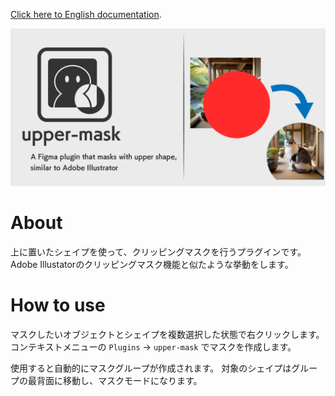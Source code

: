 [Click here to English documentation]("../README.md).

![hero](../assets/hero.png)

# About

上に置いたシェイプを使って、クリッピングマスクを行うプラグインです。  
Adobe Illustatorのクリッピングマスク機能と似たような挙動をします。


# How to use

マスクしたいオブジェクトとシェイプを複数選択した状態で右クリックします。  
コンテキストメニューの `Plugins` -> `upper-mask` でマスクを作成します。

使用すると自動的にマスクグループが作成されます。 対象のシェイプはグループの最背面に移動し、マスクモードになります。
